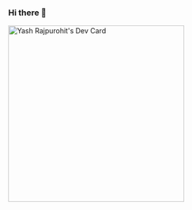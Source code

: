 ### Hi there 👋

<a href="https://app.daily.dev/scorypto"><img src="https://api.daily.dev/devcards/v2/qvWPiGPolcYV6EE4Rfdgn.png?type=default&r=wwd" width="356" alt="Yash Rajpurohit's Dev Card"/></a>

<!--
**scorypto/scorypto** is a ✨ _special_ ✨ repository because its `README.md` (this file) appears on your GitHub profile.

Here are some ideas to get you started:

- 🔭 I’m currently working on ...
- 🌱 I’m currently learning ...
- 👯 I’m looking to collaborate on ...
- 🤔 I’m looking for help with ...
- 💬 Ask me about ...
- 📫 How to reach me: ...
- 😄 Pronouns: ...
- ⚡ Fun fact: ...
-->
